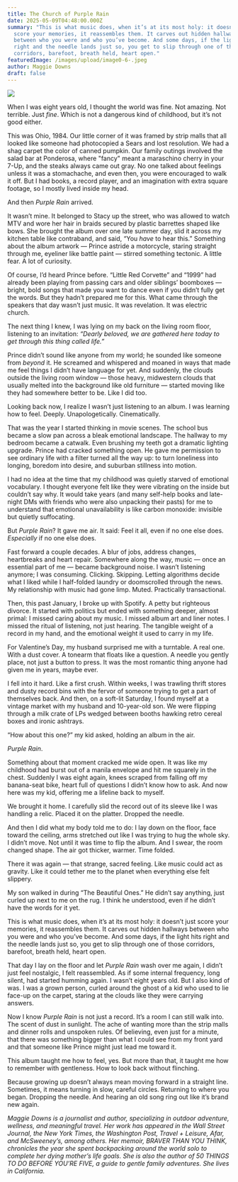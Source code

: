 ```yaml
---
title: The Church of Purple Rain
date: 2025-05-09T04:48:00.000Z
summary: "This is what music does, when it’s at its most holy: it doesn’t just
  score your memories, it reassembles them. It carves out hidden hallways
  between who you were and who you’ve become. And some days, if the light hits
  right and the needle lands just so, you get to slip through one of those
  corridors, barefoot, breath held, heart open."
featuredImage: /images/upload/image0-6-.jpeg
author: Maggie Downs
draft: false
---
```

![](/images/upload/image0-6-.jpeg)



When I was eight years old, I thought the world was fine. Not amazing. Not terrible. Just *fine*. Which is not a dangerous kind of childhood, but it’s not good either.

This was Ohio, 1984. Our little corner of it was framed by strip malls that all looked like someone had photocopied a Sears and lost resolution. We had a shag carpet the color of canned pumpkin. Our family outings involved the salad bar at Ponderosa, where "fancy" meant a maraschino cherry in your 7-Up, and the steaks always came out gray. No one talked about feelings unless it was a stomachache, and even then, you were encouraged to walk it off. But I had books, a record player, and an imagination with extra square footage, so I mostly lived inside my head.

And then *Purple Rain* arrived.

It wasn’t mine. It belonged to Stacy up the street, who was allowed to watch MTV and wore her hair in braids secured by plastic barrettes shaped like bows. She brought the album over one late summer day, slid it across my kitchen table like contraband, and said, “You *have* to hear this.” Something about the album artwork — Prince astride a motorcycle, staring straight through me, eyeliner like battle paint — stirred something tectonic. A little fear. A lot of curiosity. 

Of course, I’d heard Prince before. “Little Red Corvette” and “1999” had already been playing from passing cars and older siblings’ boomboxes — bright, bold songs that made you want to dance even if you didn’t fully get the words. But they hadn’t prepared me for this. What came through the speakers that day wasn’t just music. It was revelation. It was electric church.

The next thing I knew, I was lying on my back on the living room floor, listening to an invitation: *“Dearly beloved, we are gathered here today to get through this thing called life.”*

Prince didn’t sound like anyone from my world; he sounded like someone from *beyond* it. He screamed and whispered and moaned in ways that made me feel things I didn’t have language for yet. And suddenly, the clouds outside the living room window — those heavy, midwestern clouds that usually melted into the background like old furniture — started moving like they had somewhere better to be. Like I did too.

Looking back now, I realize I wasn’t just listening to an album. I was learning how to feel. Deeply. Unapologetically. Cinematically.

That was the year I started thinking in movie scenes. The school bus became a slow pan across a bleak emotional landscape. The hallway to my bedroom became a catwalk. Even brushing my teeth got a dramatic lighting upgrade. Prince had cracked something open. He gave me permission to see ordinary life with a filter turned all the way up: to turn loneliness into longing, boredom into desire, and suburban stillness into motion.

I had no idea at the time that my childhood was quietly starved of emotional vocabulary. I thought everyone felt like they were vibrating on the inside but couldn’t say why. It would take years (and many self-help books and late-night DMs with friends who were also unpacking their pasts) for me to understand that emotional unavailability is like carbon monoxide: invisible but quietly suffocating.

But *Purple Rain*? It gave me air. It said: Feel it all, even if no one else does. *Especially* if no one else does.

Fast forward a couple decades. A blur of jobs, address changes, heartbreaks and heart repair. Somewhere along the way, music — once an essential part of me — became background noise. I wasn’t listening anymore; I was consuming. Clicking. Skipping. Letting algorithms decide what I liked while I half-folded laundry or doomscrolled through the news. My relationship with music had gone limp. Muted. Practically transactional.

Then, this past January, I broke up with Spotify. A petty but righteous divorce. It started with politics but ended with something deeper, almost primal: I missed caring about my music. I missed album art and liner notes. I missed the ritual of listening, not just hearing. The tangible weight of a record in my hand, and the emotional weight it used to carry in my life.

For Valentine’s Day, my husband surprised me with a turntable. A real one. With a dust cover. A tonearm that floats like a question. A needle you gently place, not just a button to press. It was the most romantic thing anyone had given me in years, maybe ever.

I fell into it hard. Like a first crush. Within weeks, I was trawling thrift stores and dusty record bins with the fervor of someone trying to get a part of themselves back. And then, on a soft-lit Saturday, I found myself at a vintage market with my husband and 10-year-old son. We were flipping through a milk crate of LPs wedged between booths hawking retro cereal boxes and ironic ashtrays.

“How about this one?” my kid asked, holding an album in the air. 

*Purple Rain*. 

Something about that moment cracked me wide open. It was like my childhood had burst out of a manila envelope and hit me squarely in the chest. Suddenly I was eight again, knees scraped from falling off my banana-seat bike, heart full of questions I didn’t know how to ask. And now here was my kid, offering me a lifeline back to myself.

We brought it home. I carefully slid the record out of its sleeve like I was handling a relic. Placed it on the platter. Dropped the needle.

And then I did what my body told me to do: I lay down on the floor, face toward the ceiling, arms stretched out like I was trying to hug the whole sky. I didn’t move. Not until it was time to flip the album. And I swear, the room changed shape. The air got thicker, warmer. Time folded.

There it was again — that strange, sacred feeling. Like music could act as gravity. Like it could tether me to the planet when everything else felt slippery. 

My son walked in during “The Beautiful Ones.” He didn’t say anything, just curled up next to me on the rug. I think he understood, even if he didn’t have the words for it yet.

This is what music does, when it’s at its most holy: it doesn’t just score your memories, it reassembles them. It carves out hidden hallways between who you were and who you’ve become. And some days, if the light hits right and the needle lands just so, you get to slip through one of those corridors, barefoot, breath held, heart open.

That day I lay on the floor and let *Purple Rain* wash over me again, I didn’t just feel nostalgic, I felt reassembled. As if some internal frequency, long silent, had started humming again. I wasn’t eight years old. But I also kind of was. I was a grown person, curled around the ghost of a kid who used to lie face-up on the carpet, staring at the clouds like they were carrying answers.

Now I know *Purple Rain* is not just a record. It’s a room I can still walk into. The scent of dust in sunlight. The ache of wanting more than the strip malls and dinner rolls and unspoken rules. Of believing, even just for a minute, that there was something bigger than what I could see from my front yard and that someone like Prince might just lead me toward it.

This album taught me how to feel, yes. But more than that, it taught me how to remember with gentleness. How to look back without flinching. 

Because growing up doesn’t always mean moving forward in a straight line. Sometimes, it means turning in slow, careful circles. Returning to where you began. Dropping the needle. And hearing an old song ring out like it’s brand new again.

*Maggie Downs is a journalist and author, specializing in outdoor 
adventure, wellness, and meaningful travel. Her work has appeared in the
 Wall Street Journal, the New York Times, the Washington Post, Travel + 
Leisure, Afar, and McSweeney’s, among others. Her memoir, BRAVER THAN 
YOU THINK, chronicles the year she spent backpacking around the world 
solo to complete her dying mother’s life goals. She is also the author 
of 50 THINGS TO DO BEFORE YOU’RE FIVE, a guide to gentle family 
adventures. She lives in California.*
